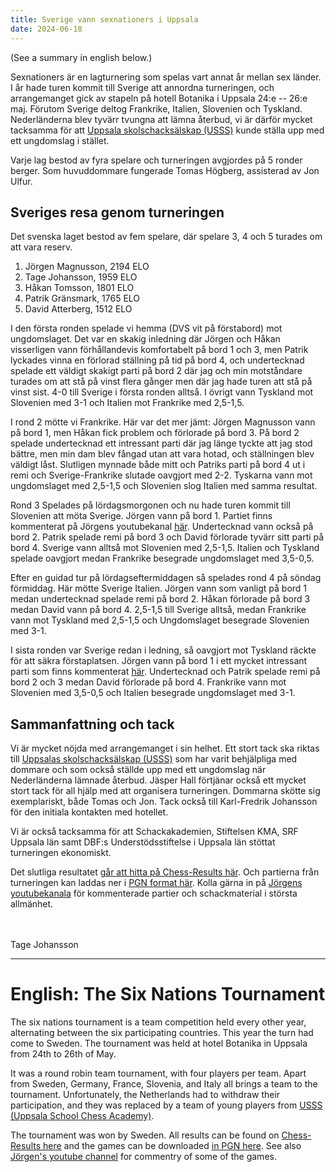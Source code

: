 ```yaml
---
title: Sverige vann sexnationers i Uppsala
date: 2024-06-18
---
```


(See a summary in english below.)

Sexnationers är en lagturnering som spelas vart annat år mellan sex länder. I år hade turen kommit
till Sverige att annordna turneringen, och arrangemanget gick av stapeln på hotell Botanika i
Uppsala 24:e -- 26:e maj. Förutom Sverige deltog Frankrike, Italien, Slovenien och Tyskland.
Nederländerna blev tyvärr tvungna att lämna återbud, vi är därför mycket tacksamma för att [Uppsala
skolschacksälskap (USSS)][1] kunde ställa upp med ett ungdomslag i stället.

Varje lag bestod av fyra spelare och turneringen avgjordes på 5 ronder berger. Som huvuddommare
fungerade Tomas Högberg, assisterad av Jon Ulfur.

## Sveriges resa genom turneringen

Det svenska laget bestod av fem spelare, där spelare 3, 4 och 5 turades om att vara reserv.

1. Jörgen Magnusson, 2194 ELO
2. Tage Johansson, 1959 ELO
3. Håkan Tomsson, 1801 ELO
4. Patrik Gränsmark, 1765 ELO
5. David Atterberg, 1512 ELO

I den första ronden spelade vi hemma (DVS vit på förstabord) mot ungdomslaget. Det var en skakig
inledning där Jörgen och Håkan visserligen vann förhållandevis komfortabelt på bord 1 och 3, men
Patrik lyckades vinna en förlorad ställning på tid på bord 4, och undertecknad spelade ett väldigt
skakigt parti på bord 2 där jag och min motståndare turades om att stå på vinst flera gånger men där
jag hade turen att stå på vinst sist. 4-0 till Sverige i första ronden alltså. I övrigt vann
Tyskland mot Slovenien med 3-1 och Italien mot Frankrike med 2,5-1,5.

I rond 2 mötte vi Frankrike. Här var det mer jämt: Jörgen Magnusson vann på bord 1, men Håkan fick
problem och förlorade på bord 3. På bord 2 spelade undertecknad ett intressant parti där jag länge
tyckte att jag stod bättre, men min dam blev fångad utan att vara hotad, och ställningen blev
väldigt låst. Slutligen mynnade både mitt och Patriks parti på bord 4 ut i remi och
Sverige-Frankrike slutade oavgjort med 2-2. Tyskarna vann mot ungdomslaget med 2,5-1,5 och Slovenien
slog Italien med samma resultat.

Rond 3 Spelades på lördagsmorgonen och nu hade turen kommit till Slovenien att möta Sverige. Jörgen
vann på bord 1. Partiet finns kommenterat på Jörgens youtubekanal [här][2]. Undertecknad vann också
på bord 2. Patrik spelade remi på bord 3 och David förlorade tyvärr sitt parti på bord 4. Sverige
vann alltså mot Slovenien med 2,5-1,5. Italien och Tyskland spelade oavgjort medan Frankrike
besegrade ungdomslaget med 3,5-0,5.

Efter en guidad tur på lördagseftermiddagen så spelades rond 4 på söndag förmiddag. Här mötte
Sverige Italien. Jörgen vann som vanligt på bord 1 medan undertecknad spelade remi på bord 2. Håkan
förlorade på bord 3 medan David vann på bord 4. 2,5-1,5 till Sverige alltså, medan Frankrike vann
mot Tyskland med 2,5-1,5 och Ungdomslaget besegrade Slovenien med 3-1.

I sista ronden var Sverige redan i ledning, så oavgjort mot Tyskland räckte för att säkra
förstaplatsen. Jörgen vann på bord 1 i ett mycket intressant parti som finns kommenterat [här][3].
Undertecknad och Patrik spelade remi på bord 2 och 3 medan David förlorade på bord 4. Frankrike vann
mot Slovenien med 3,5-0,5 och Italien besegrade ungdomslaget med 3-1.

## Sammanfattning och tack

Vi är mycket nöjda med arrangemanget i sin helhet. Ett stort tack ska riktas till [Uppsalas
skolschacksälskap (USSS)][1] som har varit behjälpliga med dommare och som också ställde upp med ett
ungdomslag när Nederländerna lämnade återbud. Jäsper Hall förtjänar också ett mycket stort tack för
all hjälp med att organisera turneringen. Dommarna skötte sig exemplariskt, både Tomas och Jon. Tack
också till Karl-Fredrik Johansson för den initiala kontakten med hotellet.

Vi är också tacksamma för att Schackakademien, Stiftelsen KMA, SRF Uppsala län samt DBF:s
Understödsstiftelse i Uppsala län stöttat turneringen ekonomiskt.

Det slutliga resultatet [går att hitta på Chess-Results här][4]. Och partierna från turneringen kan
laddas ner i [PGN format här][5]. Kolla gärna in på [Jörgens youtubekanala][6] för kommenterade
partier och schackmaterial i största allmänhet.

\
\
Tage Johansson

------

# English: The Six Nations Tournament

The six nations tournament is a team competition held every other year, alternating between the six
participating countries. This year the turn had come to Sweden. The
tournament was held at hotel Botanika in Uppsala from 24th to 26th of May.

It was a round robin team tournament, with four players per team. Apart from Sweden,
Germany, France, Slovenia, and Italy all brings a team to the tournament. Unfortunately, the
Netherlands had to withdraw their participation, and they was replaced by a team of young
players from [USSS (Uppsala School Chess Academy)][1].

The tournament was won by Sweden. All results can be found on [Chess-Results here][4] and the games
can be downloaded [in PGN here][5]. See also [Jörgen's youtube channel][6] for commentry of some of
the games.


[1]: https://usss.se/
[2]: https://www.youtube.com/watch?v=44lBmDvbBU4
[3]: https://www.youtube.com/watch?v=TqprNVb8LRs
[4]: https://chess-results.com/tnr945946.aspx?lan=1&art=46
[5]: /six_nations_games_2024.pgn
[6]: https://www.youtube.com/@MagnussonChessAcademy
